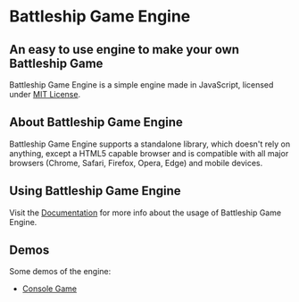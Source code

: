 # Battleship Game Engine

An easy to use engine to make your own Battleship Game
--------------------------------

Battleship Game Engine is a simple engine made in JavaScript, licensed under [MIT License](LICENSE.md).

About Battleship Game Engine
--------------------------------

Battleship Game Engine supports a standalone library, which doesn't rely on anything, except a HTML5 capable browser and is compatible with all major browsers (Chrome, Safari, Firefox, Opera, Edge) and mobile devices.

Using Battleship Game Engine
--------------------------------

Visit the [Documentation](http://arnoldochavez.github.io/battleship-game-engine/docs/) for more info about the usage of Battleship Game Engine.

Demos
-------------------------------

Some demos of the engine:
* [Console Game](http://arnoldochavez.github.io/battleship-game-engine/examples/console)